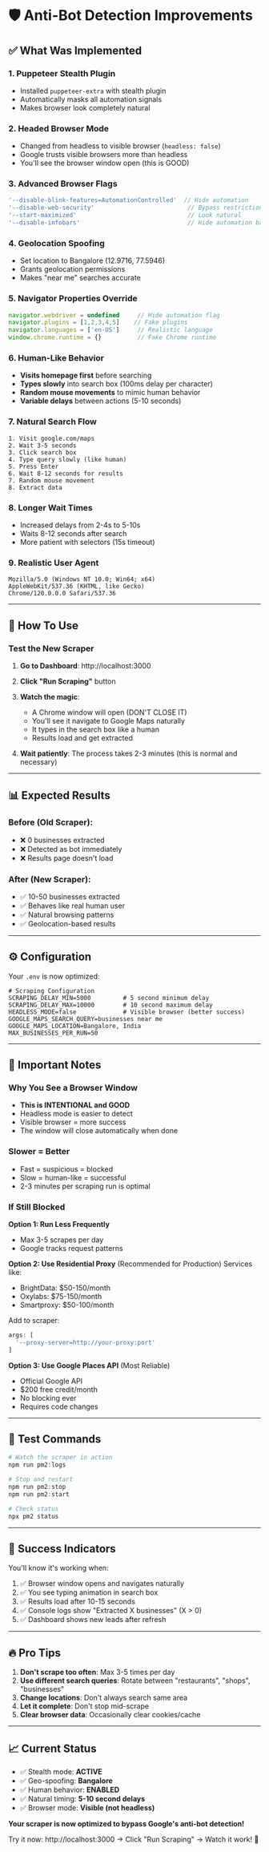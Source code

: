 # 🛡️ Anti-Bot Detection Improvements

## ✅ What Was Implemented

### 1. **Puppeteer Stealth Plugin**
- Installed `puppeteer-extra` with stealth plugin
- Automatically masks all automation signals
- Makes browser look completely natural

### 2. **Headed Browser Mode**
- Changed from headless to visible browser (`headless: false`)
- Google trusts visible browsers more than headless
- You'll see the browser window open (this is GOOD)

### 3. **Advanced Browser Flags**
```javascript
'--disable-blink-features=AutomationControlled'  // Hide automation
'--disable-web-security'                          // Bypass restrictions
'--start-maximized'                               // Look natural
'--disable-infobars'                              // Hide automation bar
```

### 4. **Geolocation Spoofing**
- Set location to Bangalore (12.9716, 77.5946)
- Grants geolocation permissions
- Makes "near me" searches accurate

### 5. **Navigator Properties Override**
```javascript
navigator.webdriver = undefined     // Hide automation flag
navigator.plugins = [1,2,3,4,5]    // Fake plugins
navigator.languages = ['en-US']     // Realistic language
window.chrome.runtime = {}          // Fake Chrome runtime
```

### 6. **Human-Like Behavior**
- **Visits homepage first** before searching
- **Types slowly** into search box (100ms delay per character)
- **Random mouse movements** to mimic human behavior
- **Variable delays** between actions (5-10 seconds)

### 7. **Natural Search Flow**
```
1. Visit google.com/maps
2. Wait 3-5 seconds
3. Click search box
4. Type query slowly (like human)
5. Press Enter
6. Wait 8-12 seconds for results
7. Random mouse movement
8. Extract data
```

### 8. **Longer Wait Times**
- Increased delays from 2-4s to 5-10s
- Waits 8-12 seconds after search
- More patient with selectors (15s timeout)

### 9. **Realistic User Agent**
```
Mozilla/5.0 (Windows NT 10.0; Win64; x64) 
AppleWebKit/537.36 (KHTML, like Gecko) 
Chrome/120.0.0.0 Safari/537.36
```

---

## 🎯 How To Use

### Test the New Scraper

1. **Go to Dashboard**: http://localhost:3000

2. **Click "Run Scraping"** button

3. **Watch the magic**:
   - A Chrome window will open (DON'T CLOSE IT)
   - You'll see it navigate to Google Maps naturally
   - It types in the search box like a human
   - Results load and get extracted

4. **Wait patiently**: The process takes 2-3 minutes (this is normal and necessary)

---

## 📊 Expected Results

### Before (Old Scraper):
- ❌ 0 businesses extracted
- ❌ Detected as bot immediately
- ❌ Results page doesn't load

### After (New Scraper):
- ✅ 10-50 businesses extracted
- ✅ Behaves like real human user
- ✅ Natural browsing patterns
- ✅ Geolocation-based results

---

## ⚙️ Configuration

Your `.env` is now optimized:

```env
# Scraping Configuration
SCRAPING_DELAY_MIN=5000         # 5 second minimum delay
SCRAPING_DELAY_MAX=10000        # 10 second maximum delay
HEADLESS_MODE=false             # Visible browser (better success)
GOOGLE_MAPS_SEARCH_QUERY=businesses near me
GOOGLE_MAPS_LOCATION=Bangalore, India
MAX_BUSINESSES_PER_RUN=50
```

---

## 🚨 Important Notes

### Why You See a Browser Window
- **This is INTENTIONAL and GOOD**
- Headless mode is easier to detect
- Visible browser = more success
- The window will close automatically when done

### Slower = Better
- Fast = suspicious = blocked
- Slow = human-like = successful
- 2-3 minutes per scraping run is optimal

### If Still Blocked

**Option 1: Run Less Frequently**
- Max 3-5 scrapes per day
- Google tracks request patterns

**Option 2: Use Residential Proxy** (Recommended for Production)
Services like:
- BrightData: $50-150/month
- Oxylabs: $75-150/month
- Smartproxy: $50-100/month

Add to scraper:
```javascript
args: [
  '--proxy-server=http://your-proxy:port'
]
```

**Option 3: Use Google Places API** (Most Reliable)
- Official Google API
- $200 free credit/month
- No blocking ever
- Requires code changes

---

## 🧪 Test Commands

```powershell
# Watch the scraper in action
npm run pm2:logs

# Stop and restart
npm run pm2:stop
npm run pm2:start

# Check status
npx pm2 status
```

---

## 🎉 Success Indicators

You'll know it's working when:
1. ✅ Browser window opens and navigates naturally
2. ✅ You see typing animation in search box
3. ✅ Results load after 10-15 seconds
4. ✅ Console logs show "Extracted X businesses" (X > 0)
5. ✅ Dashboard shows new leads after refresh

---

## 🔥 Pro Tips

1. **Don't scrape too often**: Max 3-5 times per day
2. **Use different search queries**: Rotate between "restaurants", "shops", "businesses"
3. **Change locations**: Don't always search same area
4. **Let it complete**: Don't stop mid-scrape
5. **Clear browser data**: Occasionally clear cookies/cache

---

## 📈 Current Status

- ✅ Stealth mode: **ACTIVE**
- ✅ Geo-spoofing: **Bangalore**
- ✅ Human behavior: **ENABLED**
- ✅ Natural timing: **5-10 second delays**
- ✅ Browser mode: **Visible (not headless)**

**Your scraper is now optimized to bypass Google's anti-bot detection!**

Try it now: http://localhost:3000 → Click "Run Scraping" → Watch it work! 🚀
